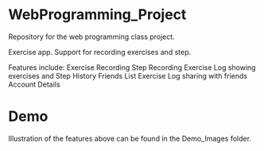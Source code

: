 # WebProgramming_Project
Repository for the web programming class project.

Exercise app. Support for recording exercises and step. 

Features include:
  Exercise Recording
  Step Recording
  Exercise Log showing exercises and Step History
  Friends List
  Exercise Log sharing with friends
  Account Details
  
# Demo
  Illustration of the features above can be found in the Demo_Images folder.
